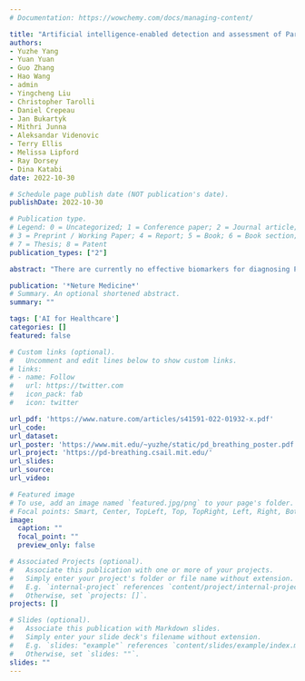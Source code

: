 ```yaml
---
# Documentation: https://wowchemy.com/docs/managing-content/

title: "Artificial intelligence-enabled detection and assessment of Parkinson’s disease using nocturnal breathing signals"
authors: 
- Yuzhe Yang
- Yuan Yuan
- Guo Zhang
- Hao Wang
- admin
- Yingcheng Liu
- Christopher Tarolli
- Daniel Crepeau
- Jan Bukartyk
- Mithri Junna
- Aleksandar Videnovic
- Terry Ellis
- Melissa Lipford
- Ray Dorsey
- Dina Katabi
date: 2022-10-30

# Schedule page publish date (NOT publication's date).
publishDate: 2022-10-30

# Publication type.
# Legend: 0 = Uncategorized; 1 = Conference paper; 2 = Journal article;
# 3 = Preprint / Working Paper; 4 = Report; 5 = Book; 6 = Book section;
# 7 = Thesis; 8 = Patent
publication_types: ["2"]

abstract: "There are currently no effective biomarkers for diagnosing Parkinson’s disease (PD) or tracking its progression. Here, we developed an artificial intelligence (AI) model to detect PD and track its progression from nocturnal breathing signals. The model was evaluated on a large dataset comprising 7,671 individuals, using data from several hospitals in the United States, as well as multiple public datasets. The AI model can detect PD with an area-under-the-curve of 0.90 and 0.85 on held-out and external test sets, respectively. The AI model can also estimate PD severity and progression in accordance with the Movement Disorder Society Unified Parkinson’s Disease Rating Scale (R= 0.94). The AI model uses an attention layer that allows for interpreting its predictions with respect to sleep and electroencephalogram. Moreover, the model can assess PD in the home setting in a touchless manner, by extracting breathing from radio waves that bounce off a person’s body during sleep. Our study demonstrates the feasibility of objective, noninvasive, at-home assessment of PD, and also provides initial evidence that this AI model may be useful for risk assessment before clinical diagnosis."

publication: '*Neture Medicine*'
# Summary. An optional shortened abstract.
summary: ""

tags: ['AI for Healthcare']
categories: []
featured: false

# Custom links (optional).
#   Uncomment and edit lines below to show custom links.
# links:
# - name: Follow
#   url: https://twitter.com
#   icon_pack: fab
#   icon: twitter

url_pdf: 'https://www.nature.com/articles/s41591-022-01932-x.pdf'
url_code:
url_dataset:
url_poster: 'https://www.mit.edu/~yuzhe/static/pd_breathing_poster.pdf'
url_project: 'https://pd-breathing.csail.mit.edu/'
url_slides:
url_source:
url_video:

# Featured image
# To use, add an image named `featured.jpg/png` to your page's folder. 
# Focal points: Smart, Center, TopLeft, Top, TopRight, Left, Right, BottomLeft, Bottom, BottomRight.
image:
  caption: ""
  focal_point: ""
  preview_only: false

# Associated Projects (optional).
#   Associate this publication with one or more of your projects.
#   Simply enter your project's folder or file name without extension.
#   E.g. `internal-project` references `content/project/internal-project/index.md`.
#   Otherwise, set `projects: []`.
projects: []

# Slides (optional).
#   Associate this publication with Markdown slides.
#   Simply enter your slide deck's filename without extension.
#   E.g. `slides: "example"` references `content/slides/example/index.md`.
#   Otherwise, set `slides: ""`.
slides: ""
---
```

